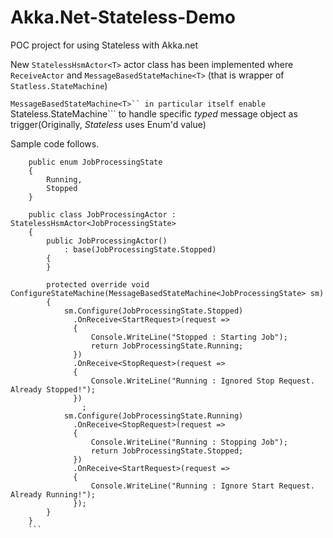 # Akka.Net-Stateless-Demo

POC project for using Stateless with Akka.net

New ```StatelessHsmActor<T>``` actor class has been implemented where ```ReceiveActor``` and ```MessageBasedStateMachine<T>```
(that is wrapper of ```Statless.StateMachine```)

```MessageBasedStateMachine<T>`` in particular itself enable ```Stateless.StateMachine``` to handle specific *typed* message object as trigger(Originally, *Stateless* uses Enum'd value)


Sample code follows. 

```
    public enum JobProcessingState
    {
        Running,
        Stopped
    }

    public class JobProcessingActor : StatelessHsmActor<JobProcessingState>
    {
        public JobProcessingActor()
            : base(JobProcessingState.Stopped)
        {
        }

        protected override void ConfigureStateMachine(MessageBasedStateMachine<JobProcessingState> sm)
        {
            sm.Configure(JobProcessingState.Stopped)
              .OnReceive<StartRequest>(request =>
              {
                  Console.WriteLine("Stopped : Starting Job");
                  return JobProcessingState.Running;
              })
              .OnReceive<StopRequest>(request =>
              {
                  Console.WriteLine("Running : Ignored Stop Request. Already Stopped!");
              })
                ;
            sm.Configure(JobProcessingState.Running)
              .OnReceive<StopRequest>(request =>
              {
                  Console.WriteLine("Running : Stopping Job");
                  return JobProcessingState.Stopped;
              })
              .OnReceive<StartRequest>(request =>
              {
                  Console.WriteLine("Running : Ignore Start Request. Already Running!");
              });
        }
    }
    ```
    
